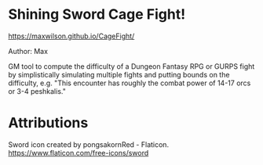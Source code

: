 # Shining Sword Cage Fight!

https://maxwilson.github.io/CageFight/

Author: Max

GM tool to compute the difficulty of a Dungeon Fantasy RPG or GURPS fight by simplistically simulating multiple fights and putting bounds on the difficulty, e.g. "This encounter has roughly the combat power of 14-17 orcs or 3-4 peshkalis."

# Attributions

Sword icon created by pongsakornRed - Flaticon. https://www.flaticon.com/free-icons/sword
